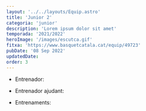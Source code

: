 ```yaml
---
layout: '../../layouts/Equip.astro'
title: 'Junior 2'
categoria: 'junior'
description: 'Lorem ipsum dolor sit amet'
temporada: '2021/2022'
heroImage: '/images/escutca.gif'
fitxa: 'https://www.basquetcatala.cat/equip/49723'
pubDate: '08 Sep 2022'
updatedDate:
order: 3
---
```


- Entrenador:

- Entrenador ajudant:

- Entrenaments:
